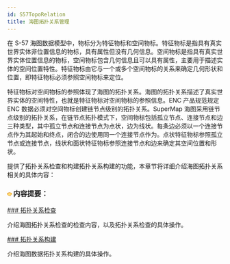 ```yaml
---
id: S57TopoRelation
title: 海图拓扑关系管理
---
```

在 S-57
海图数据模型中，物标分为特征物标和空间物标。特征物标是指具有真实世界实体非位置信息的物标，具有属性但没有几何信息。空间物标是指具有真实世界实体位置信息的物标，空间物标包含几何信息且可以具有属性，主要用于描述实体的空间位置特性。特征物标由它与一个或多个空间物标的关系来确定几何形状和位置，即特征物标必须参照空间物标来定位。

特征物标对空间物标的参照体现了海图的拓扑关系。海图的拓扑关系描述了真实世界实体的空间特性，也就是特征物标对空间物标的参照信息。ENC 产品规范规定 ENC
数据必须对空间物标创建链节点级别的拓扑关系。SuperMap
海图采用链节点级别的拓扑关系，在链节点拓扑模式下，空间物标包括孤立节点、连接节点和边三种类型，其中孤立节点和连接节点为点状，边为线状。每条边必须以一个连接节点作为其起始和终点，闭合的边使用同一个连接节点作为。点状特征物标参照孤立节点或连接节点，线状和面状特征物标参照连接节点和边来确定其空间位置和形状。

提供了拓扑关系检查和构建拓扑关系构建的功能，本章节将详细介绍海图拓扑关系相关的具体内容：

### ![](../../../../img/seealso.png)内容提要：

[### 拓扑关系检查](CheckTopoRelation)

介绍海图拓扑关系检查的检查内容，以及拓扑关系检查的具体操作。

[### 拓扑关系构建](BuildTopoRelation)

介绍海图数据拓扑关系构建的具体操作。

